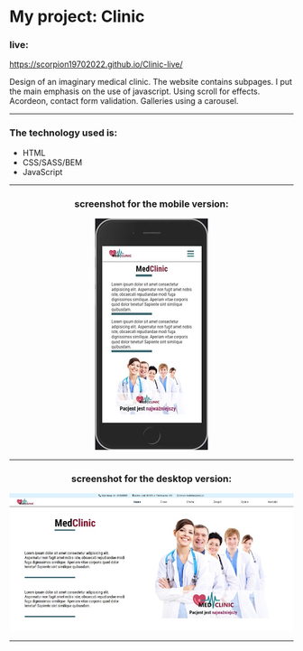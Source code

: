 # My project: Clinic

### live:

https://scorpion19702022.github.io/Clinic-live/

Design of an imaginary medical clinic. The website contains subpages. I put the main emphasis on the use of javascript. Using scroll for effects. Acordeon, contact form validation. Galleries using a carousel.

---

### The technology used is:

- HTML
- CSS/SASS/BEM
- JavaScript

---

<h3 align="center">
screenshot for the mobile version:
</h3>

<p align="center">
    <img src="./img/for readme/mobile.jpg" alt="screenshot">
</p>

---

<h3 align="center">
screenshot for the desktop version:
</h3>

<p align="center">
    <img src="./img/for readme/desktop.jpg" alt="screenshot">
</p>

---
